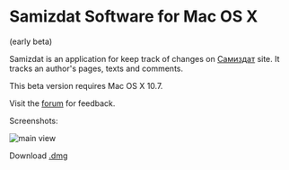 Samizdat Software for Mac OS X
==============================

(early beta)

Samizdat is an application for keep track of changes on [Самиздат](http://samlib.ru) site. It tracks an author's pages, texts and comments.

This beta version requires Mac OS X 10.7.

Visit the [forum](http://samlib.ru/comment/k/kolywan/samizdat_osx) for feedback.

Screenshots:

![main view](http://dl.dropbox.com/u/80472203/samizdat-main.png "Main View")


Download [.dmg](http://dl.dropbox.com/u/80472203/samizdat.dmg)

